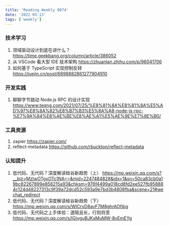 ```yaml
---
title: 'Reading Weekly 0074'
date: '2022-03-13'
tags: ['weekly']
---
```


### 技术学习

1. 领域驱动设计到底在讲什么？ https://time.geekbang.org/column/article/386052
2. 从 VSCode 看大型 IDE 技术架构 https://zhuanlan.zhihu.com/p/96041706
3. 如何基于 TypeScript 实现控制反转 https://juejin.cn/post/6898882861277904910

### 开发实践

1. 聊聊字节跳动 Node.js RPC 的设计实现 https://www.teqng.com/2021/07/25/%E8%81%8A%E8%81%8A%E5%AD%97%E8%8A%82%E8%B7%B3%E5%8A%A8-node-js-rpc-%E7%9A%84%E8%AE%BE%E8%AE%A1%E5%AE%9E%E7%8E%B0/

### 工具资源

1. zapier https://zapier.com/
2. reflect-metadata https://github.com/rbuckton/reflect-metadata

### 认知提升

1. 低代码、无代码？深度解读硅谷新趋势（上） https://mp.weixin.qq.com/s?__biz=MzIwOTgxOTc1NA==&mid=2247484828&idx=1&sn=50ca83cb0a19bc82267899e858215a93&chksm=976f4499a018cd8fd2ee527fb958884c124d48227313c9f39a72dcd52c593a9e7bd3b4808fba&scene=21#wechat_redirect
2. 低代码、无代码？深度解读硅谷新趋势（下） https://mp.weixin.qq.com/s/WlCrvD8avF7M8ghrAOfibg
3. 低代码、无代码之上手体验：道阻且长，行则将至 https://mp.weixin.qq.com/s/IGjvguBJKsMuMW-8vEmEYg
